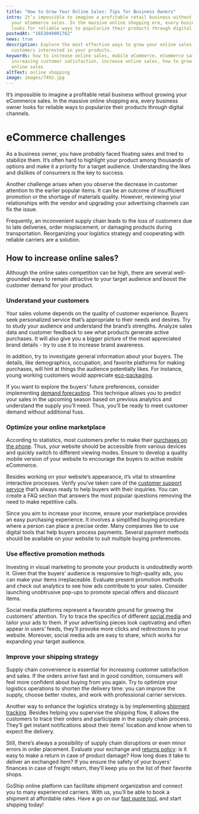 ```yaml
---
title: "How to Grow Your Online Sales: Tips for Business Owners"
intro: It’s impossible to imagine a profitable retail business without growing
  your eCommerce sales. In the massive online shopping era, every business owner
  looks for reliable ways to popularize their products through digital channels.
postedAt: "1653049001762"
news: true
description: Explore the most effective ways to grow your online sales and keep
  customers interested in your products.
keywords: how to increase online sales, mobile eCommerce, eCommerce sales,
  increasing customer satisfaction, increase online sales, how to grow your
  online sales
altText: online shopping
image: images/7492.jpg
---
```



It’s impossible to imagine a profitable retail business without growing your eCommerce sales. In the massive online shopping era, every business owner looks for reliable ways to popularize their products through digital channels.



# eCommerce challenges



As a business owner, you have probably faced floating sales and tried to stabilize them. It’s often hard to highlight your product among thousands of options and make it a priority for a target audience. Understanding the likes and dislikes of consumers is the key to success.



Another challenge arises when you observe the decrease in customer attention to the earlier popular items. It can be an outcome of insufficient promotion or the shortage of materials quality. However, reviewing your relationships with the vendor and upgrading your advertising channels can fix the issue.



Frequently, an inconvenient supply chain leads to the loss of customers due to late deliveries, order misplacement, or damaging products during transportation. Reorganizing your logistics strategy and cooperating with reliable carriers are a solution.



## How to increase online sales?



Although the online sales competition can be high, there are several well-grounded ways to remain attractive to your target audience and boost the customer demand for your product.



### Understand your customers



Your sales volume depends on the quality of customer experience. Buyers seek personalized service that’s appropriate to their needs and desires. Try to study your audience and understand the brand’s strengths. Analyze sales data and customer feedback to see what products generate active purchases. It will also give you a bigger picture of the most appreciated brand details - try to use it to increase brand awareness.



In addition, try to investigate general information about your buyers. The details, like demographics, occupation, and favorite platforms for making purchases, will hint at things the audience potentially likes. For instance, young working customers would appreciate [eco-packaging](https://www.goship.com/posts/sustainable-strategy-eco-friendly-packaging).



If you want to explore the buyers’ future preferences, consider implementing [demand forecasting](https://www.goship.com/posts/demand-forecasting-in-logistics-how-to-increase-your-supply-chain-income). This technique allows you to predict your sales in the upcoming season based on previous analytics and understand the supply you’ll need. Thus, you’ll be ready to meet customer demand without additional fuss.



### Optimize your online marketplace



According to statistics, most customers prefer to make their [purchases on the phone](https://www.outerboxdesign.com/web-design-articles/mobile-ecommerce-statistics). Thus, your website should be accessible from various devices and quickly switch to different viewing modes. Ensure to develop a quality mobile version of your website to encourage the buyers to active mobile eCommerce.



Besides working on your website’s appearance, it’s vital to streamline interactive processes. Verify you’ve taken care of the [customer support service](https://www.goship.com/posts/how-to-improve-your-customer-service-tips-for-business-owners) that’s always ready to help buyers with their inquiries. You can create a FAQ section that answers the most popular questions removing the need to make repetitive calls.



Since you aim to increase your income, ensure your marketplace provides an easy purchasing experience. It involves a simplified buying procedure where a person can place a precise order. Many companies like to use digital tools that help buyers process payments. Several payment methods should be available on your website to suit multiple buying preferences.



### Use effective promotion methods



Investing in visual marketing to promote your products is undoubtedly worth it. Given that the buyers' audience is responsive to high-quality ads, you can make your items irreplaceable. Evaluate present promotion methods and check out analytics to see how ads contribute to your sales. Consider launching unobtrusive pop-ups to promote special offers and discount items.



Social media platforms represent a favorable ground for growing the customers’ attention. Try to trace the specifics of different [social media](https://www.goship.com/posts/how-to-promote-your-products-on-social-media) and tailor your ads to them. If your advertising pieces look captivating and often appear in users’ feeds, they’ll provoke more clicks and redirections to your website. Moreover, social media ads are easy to share, which works for expanding your target audience.



### Improve your shipping strategy



Supply chain convenience is essential for increasing customer satisfaction and sales. If the orders arrive fast and in good condition, consumers will feel more confident about buying from you again. Try to optimize your logistics operations to shorten the delivery time: you can improve the supply, choose better routes, and work with professional carrier services.



Another way to enhance the logistics strategy is by implementing [shipment tracking](https://www.goship.com/posts/3-reasons-shipment-tracking-matters). Besides helping you supervise the shipping flow, it allows the customers to trace their orders and participate in the supply chain process. They’ll get instant notifications about their items’ location and know when to expect the delivery.



Still, there’s always a possibility of supply chain disruptions or even minor errors in order placement. Evaluate your exchange and [returns policy](https://www.goship.com/posts/reverse-logistics-how-to-deal-with-freight-shipping-returns): is it easy to make a return in case of product damage? How long does it take to deliver an exchanged item? If you ensure the safety of your buyers’ finances in case of freight return, they’ll keep you on the list of their favorite shops.



GoShip online platform can facilitate shipment organization and connect you to many experienced carriers. With us, you’ll be able to book a shipment at affordable rates. Have a go on our [fast quote tool](https://www.goship.com/), and start shipping today!